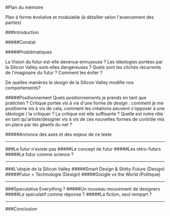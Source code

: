 #Plan du mémoire

Plan à forme évolutive et modulable (à détailler selon l'avancement
des parties)

###Introduction

#####Constat

#####Problématiques

La Vision du futur est-elle devenue ennuyeuse ? Les idéologies portées par la Silicon Valley sont-elles dangereuses ? Quels sont les clichés récurrents de l'imaginaire du futur ? Comment les éviter ?

De quelles manières le *design* de la Silicon Valley modifie nos comportements?

#####Positionnement
Quels positionnements je prends en tant que pratictien ? Critique portée vis à vis d'une forme de *design* : comment je me positionne vis à vis de cela, comment les créations peuvent s'opposer à une idéologie / la critiquer ? La critique est-elle suffisante ? Quelle est notre rôle en tant qu'artiste/designer vis à vis de ces nouvelles formes de contrôle mis en place par les géants du net ? 

#####Annonce des axes et des enjeux de ce texte

---

###Le futur n'existe pas
#####Le concept de futur
#####Les rétro-futurs
#####Le futur comme science ?


---

###L'utopie de la Silicon Valley
#####Smart Design & Shitty Future (Design)
#####Futur = Technologie (Design)
#####Google vs the World (Politique)


---

###Speculative Everything ?
#####Un nouveau mouvement de designers
#####Le spéculatif comme réponse ?
#####La fiction, seul rempart ?

---

###Conclusion